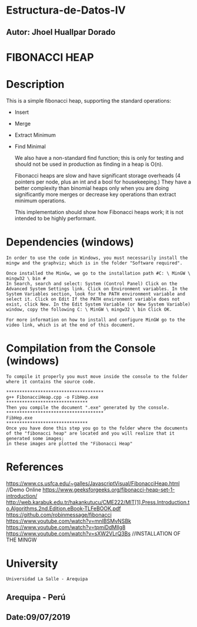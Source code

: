 # Estructura-de-Datos-IV

 ## Autor: Jhoel Huallpar Dorado ##

# FIBONACCI HEAP #

# Description
This is a simple fibonacci heap, supporting the standard operations:

* Insert
* Merge
* Extract Minimum
* Find Minimal

	We also have a non-standard find function; this is only for testing and should not be used in production as finding in a heap is O(n).

	Fibonacci heaps are slow and have significant storage overheads (4 pointers per node, plus an int and a bool for housekeeping.) They have a better complexity than binomial heaps only when you are doing significantly more merges or decrease key operations than extract minimum operations.

	This implementation should show how Fibonacci heaps work; it is not intended to be highly performant.

# Dependencies (windows)
	
	In order to use the code in Windows, you must necessarily install the mingw and the graphviz; which is in the folder "Software required".

	Once installed the MinGw, we go to the installation path #C: \ MinGW \ mingw32 \ bin #
	In Search, search and select: System (Control Panel) Click on the Advanced System Settings link. Click on Environment variables. In the System Variables section, look for the PATH environment variable and select it. Click on Edit If the PATH environment variable does not exist, click New. In the Edit System Variable (or New System Variable) window, copy the following C: \ MinGW \ mingw32 \ bin Click OK.

	For more information on how to install and configure MinGW go to the video link, which is at the end of this document.

# Compilation from the Console (windows)

	To compile it properly you must move inside the console to the folder where it contains the source code.
	
	*************************************
	g++ FibonacciHeap.cpp -o FibHep.exe
	*******************************
	Then you compile the document ".exe" generated by the console.
	*************************************
	FibHep.exe
	*******************************
	Once you have done this step you go to the folder where the documents of the "fibonacci heap" are located and you will realize that it generated some images;
	in these images are plotted the "Fibonacci Heap"

# References
 
https://www.cs.usfca.edu/~galles/JavascriptVisual/FibonacciHeap.html  //Demo Online
https://www.geeksforgeeks.org/fibonacci-heap-set-1-introduction/
http://web.karabuk.edu.tr/hakankutucu/CME222/MIT[1].Press.Introduction.to.Algorithms.2nd.Edition.eBook-TLFeBOOK.pdf
https://github.com/robinmessage/fibonacci
https://www.youtube.com/watch?v=mnIBSMvNSBk
https://www.youtube.com/watch?v=tpmiDdMllg8
https://www.youtube.com/watch?v=sXW2VLrQ3Bs  //INSTALLATION OF THE MINGW

# University
	Universidad La Salle - Arequipa	
 
 ## Arequipa - Perú ##
 ## Date:09/07/2019 ##